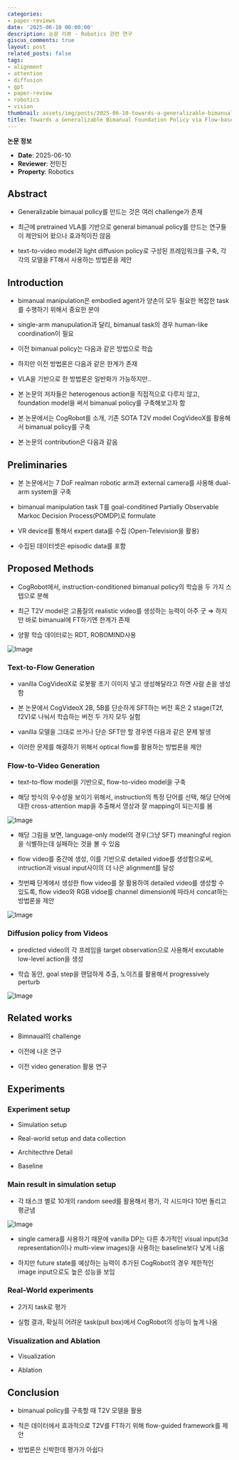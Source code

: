 ```yaml
---
categories:
- paper-reviews
date: '2025-06-10 00:00:00'
description: 논문 리뷰 - Robotics 관련 연구
giscus_comments: true
layout: post
related_posts: false
tags:
- alignment
- attention
- diffusion
- gpt
- paper-review
- robotics
- vision
thumbnail: assets/img/posts/2025-06-10-towards-a-generalizable-bimanual-foundation-policy-via-flow/thumbnail.jpg
title: Towards a Generalizable Bimanual Foundation Policy via Flow-based Video Prediction
---
```


**논문 정보**
- **Date**: 2025-06-10
- **Reviewer**: 전민진
- **Property**: Robotics

## Abstract

- Generalizable bimaual policy를 만드는 것은 여러 challenge가 존재

- 최근에 pretrained VLA를 기반으로 general bimanual policy를 만드는 연구들이 제안되어 왔으나 효과적이진 않음

- text-to-video model과 light diffusion policy로 구성된 프레임워크를 구축, 각각의 모델을 FT해서 사용하는 방법론을 제안

## Introduction

- bimanual manipulation은 embodied agent가 양손이 모두 필요한 복잡한 task를 수행하기 위해서 중요한 분야

- single-arm manupulation과 달리, bimanual task의 경우 human-like coordination이 필요

- 이전 bimanual policy는 다음과 같은 방법으로 학습

- 하지만 이전 방법론은 다음과 같은 한계가 존재

- VLA을 기반으로 한 방법론은 일반화가 가능하지만..

- 본 논문의 저자들은 heterogenous action을 직접적으로 다루지 않고, foundation model을 써서 bimanual policy를 구축해보고자 함

- 본 논문에서는 CogRobot를 소개, 기존 SOTA T2V model CogVideoX를 활용해서 bimanual policy를 구축

- 본 논문의 contribution은 다음과 같음

## Preliminaries

- 본 논문에서는 7 DoF realman robotic arm과 external camera를 사용해 dual-arm system을 구축

- bimanual manipulation task T를 goal-conditined Partially Observable Markoc Decision Process(POMDP)로 formulate

- VR device를 통해서 expert data를 수집 (Open-Television을 활용)

- 수집된 데이터셋은 episodic data를 포함

## Proposed Methods

- CogRobot에서, instruction-conditioned bimanual policy의 학습을 두 가지 스텝으로 분해

- 최근 T2V model은 고품질의 realistic video를 생성하는 능력이 아주 굿 ⇒ 하지만 바로 bimanual에 FT하기엔 한계가 존재

- 양팔 학습 데이터로는 RDT, ROBOMIND사용

![Image](https://prod-files-secure.s3.us-west-2.amazonaws.com/3acbc979-3f43-48f4-8683-229c6104ec76/a6e39d64-1e83-4ed8-935d-7dcf345050d4/image.png?X-Amz-Algorithm=AWS4-HMAC-SHA256&X-Amz-Content-Sha256=UNSIGNED-PAYLOAD&X-Amz-Credential=ASIAZI2LB4665WOHA36D%2F20250810%2Fus-west-2%2Fs3%2Faws4_request&X-Amz-Date=20250810T113436Z&X-Amz-Expires=3600&X-Amz-Security-Token=IQoJb3JpZ2luX2VjEJv%2F%2F%2F%2F%2F%2F%2F%2F%2F%2FwEaCXVzLXdlc3QtMiJHMEUCIE5w39dnezP2IhR27RTvSqDWlrHh%2FycdOOBu5FQrAus4AiEA2imD7Xo4Y3pFl5DUGNmAvPncWEdd6galii8uC%2FIlRocqiAQI1P%2F%2F%2F%2F%2F%2F%2F%2F%2F%2FARAAGgw2Mzc0MjMxODM4MDUiDJH8ZhxxgA547CjnOircAx6Q01ndRgufg%2BB7nog2NgljPx3opkPUbyfMhgI00fL2UoSpUGl7CWmCHim7l5a3X7%2FYsK1MLDivmDxLVbsJsM93dVk6oiP2WGxPrjvR4ierzKh%2BtXfeg7pHuQ04BXwYoAbuS8ohSDiSQuLA5eyPKisVOyCrXUAkG3jJLbJftTPEv1gPILVZmCmp0RR4SNlMbdSRJqqmgZcLDog8S8XXYGMxArDbm5Q5ZEbQAqIya7pcDP4gi%2BiZL2NWeKbWh5bOMROwzhzYv%2BHLudARA8aDEtnQkJ%2FEnRsGFikgqVK2GVL9I802Xac%2FbuzjgmlRv4lTcJ%2FhVfqC160kbbbfmooHogxCfU8%2B6wI9BSbFDquNuylboUb5RnXBE0w5y4saPV9hhc9xqI%2FfTVC23P8sE7vKVq5XgmaMXuWTVqMF9iCzEhCEXMc4wxuZO4fL6DFIkrLeoQv%2FSZsFkWPPV9JgDyX725E8NlLRm5mL6pNnDM33TMbAfPXC8DxX1oIq4yepBWMABRzq89tumF1U58WcdohxpR2blbT88gJ3bPDc0F5E2dZH7w3RoOh83OBwVDZE5K2K7q7r1I6jL4nXOtsYjzLpJU%2Fqs6qZdE%2Bwv%2Bcb3mImOL6TBxVd%2FB%2BRfmgpTXXrMMD%2F4cQGOqUBp2ipPaRfI57vFsi7djIfD1sIrfRYpeVSwVvy%2B7puun2xECBoG68XOcqNS20RG5p7P6BJGf3ZGnkNz0%2FHjfRfVsGGP4HV70FQxaVMlXdLP9b1ff9tKhl5oE%2F6fqnQdPQDVBJu8PMuPGmgpH4rcGux%2BjZPDjfqjXpI8rBUBCRri3QuDQ2or4px9KiVj7e7jeFXyhrOWdkK61q%2B3aI7GANhRHLfr%2Fa3&X-Amz-Signature=4ddd61817ea8726947414c9d6542caa277c7816cb63463d4172c35348f7e1758&X-Amz-SignedHeaders=host&x-amz-checksum-mode=ENABLED&x-id=GetObject)

### Text-to-Flow Generation

- vanilla CogVideoX로 로봇팔 초기 이미지 넣고 생성해달라고 하면 사람 손을 생성함

- 본 논문에서 CogVideoX 2B, 5B를 단순하게 SFT하는 버전 혹은 2 stage(T2f, f2V)로 나눠서 학습하는 버전 두 가지 모두 실험

- vanilla 모델을 그대로 쓰거나 단순 SFT만 할 경우엔 다음과 같은 문제 발생

- 이러한 문제를 해결하기 위해서 optical flow를 활용하는 방법론을 제안

### Flow-to-Video Generation

- text-to-flow model을 기반으로, flow-to-video model을 구축

- 해당 방식의 우수성을 보이기 위해서, instruction의 특정 단어를 선택, 해당 단어에 대한 cross-attention map을 추출해서 영상과 잘 mapping이 되는지를 봄

![Image](https://prod-files-secure.s3.us-west-2.amazonaws.com/3acbc979-3f43-48f4-8683-229c6104ec76/f9104c29-57ab-40fd-b5f1-9ac6469df9a3/image.png?X-Amz-Algorithm=AWS4-HMAC-SHA256&X-Amz-Content-Sha256=UNSIGNED-PAYLOAD&X-Amz-Credential=ASIAZI2LB4665WOHA36D%2F20250810%2Fus-west-2%2Fs3%2Faws4_request&X-Amz-Date=20250810T113437Z&X-Amz-Expires=3600&X-Amz-Security-Token=IQoJb3JpZ2luX2VjEJv%2F%2F%2F%2F%2F%2F%2F%2F%2F%2FwEaCXVzLXdlc3QtMiJHMEUCIE5w39dnezP2IhR27RTvSqDWlrHh%2FycdOOBu5FQrAus4AiEA2imD7Xo4Y3pFl5DUGNmAvPncWEdd6galii8uC%2FIlRocqiAQI1P%2F%2F%2F%2F%2F%2F%2F%2F%2F%2FARAAGgw2Mzc0MjMxODM4MDUiDJH8ZhxxgA547CjnOircAx6Q01ndRgufg%2BB7nog2NgljPx3opkPUbyfMhgI00fL2UoSpUGl7CWmCHim7l5a3X7%2FYsK1MLDivmDxLVbsJsM93dVk6oiP2WGxPrjvR4ierzKh%2BtXfeg7pHuQ04BXwYoAbuS8ohSDiSQuLA5eyPKisVOyCrXUAkG3jJLbJftTPEv1gPILVZmCmp0RR4SNlMbdSRJqqmgZcLDog8S8XXYGMxArDbm5Q5ZEbQAqIya7pcDP4gi%2BiZL2NWeKbWh5bOMROwzhzYv%2BHLudARA8aDEtnQkJ%2FEnRsGFikgqVK2GVL9I802Xac%2FbuzjgmlRv4lTcJ%2FhVfqC160kbbbfmooHogxCfU8%2B6wI9BSbFDquNuylboUb5RnXBE0w5y4saPV9hhc9xqI%2FfTVC23P8sE7vKVq5XgmaMXuWTVqMF9iCzEhCEXMc4wxuZO4fL6DFIkrLeoQv%2FSZsFkWPPV9JgDyX725E8NlLRm5mL6pNnDM33TMbAfPXC8DxX1oIq4yepBWMABRzq89tumF1U58WcdohxpR2blbT88gJ3bPDc0F5E2dZH7w3RoOh83OBwVDZE5K2K7q7r1I6jL4nXOtsYjzLpJU%2Fqs6qZdE%2Bwv%2Bcb3mImOL6TBxVd%2FB%2BRfmgpTXXrMMD%2F4cQGOqUBp2ipPaRfI57vFsi7djIfD1sIrfRYpeVSwVvy%2B7puun2xECBoG68XOcqNS20RG5p7P6BJGf3ZGnkNz0%2FHjfRfVsGGP4HV70FQxaVMlXdLP9b1ff9tKhl5oE%2F6fqnQdPQDVBJu8PMuPGmgpH4rcGux%2BjZPDjfqjXpI8rBUBCRri3QuDQ2or4px9KiVj7e7jeFXyhrOWdkK61q%2B3aI7GANhRHLfr%2Fa3&X-Amz-Signature=be6891ee65528646a7d40a81b733a794341bc7607f166a83df9b0e77813f5d4b&X-Amz-SignedHeaders=host&x-amz-checksum-mode=ENABLED&x-id=GetObject)

- 해당 그림을 보면, language-only model의 경우(그냥 SFT) meaningful region을 식별하는데 실패하는 것을 볼 수 있음

- flow video를 중간에 생성, 이를 기반으로  detailed vidoe를 생성함으로써, intruction과 visual input사이의 더 나은 alignment를 달성

- 첫번째 단계에서 생성한 flow video를 잘 활용하여 detailed video를 생성할 수 있도록, flow video와 RGB vidoe를 channel dimension에 따라서 concat하는 방법론을 제안 

![Image](https://prod-files-secure.s3.us-west-2.amazonaws.com/3acbc979-3f43-48f4-8683-229c6104ec76/93f3655f-127a-4030-a8a9-85711bbe49c4/image.png?X-Amz-Algorithm=AWS4-HMAC-SHA256&X-Amz-Content-Sha256=UNSIGNED-PAYLOAD&X-Amz-Credential=ASIAZI2LB4665WOHA36D%2F20250810%2Fus-west-2%2Fs3%2Faws4_request&X-Amz-Date=20250810T113437Z&X-Amz-Expires=3600&X-Amz-Security-Token=IQoJb3JpZ2luX2VjEJv%2F%2F%2F%2F%2F%2F%2F%2F%2F%2FwEaCXVzLXdlc3QtMiJHMEUCIE5w39dnezP2IhR27RTvSqDWlrHh%2FycdOOBu5FQrAus4AiEA2imD7Xo4Y3pFl5DUGNmAvPncWEdd6galii8uC%2FIlRocqiAQI1P%2F%2F%2F%2F%2F%2F%2F%2F%2F%2FARAAGgw2Mzc0MjMxODM4MDUiDJH8ZhxxgA547CjnOircAx6Q01ndRgufg%2BB7nog2NgljPx3opkPUbyfMhgI00fL2UoSpUGl7CWmCHim7l5a3X7%2FYsK1MLDivmDxLVbsJsM93dVk6oiP2WGxPrjvR4ierzKh%2BtXfeg7pHuQ04BXwYoAbuS8ohSDiSQuLA5eyPKisVOyCrXUAkG3jJLbJftTPEv1gPILVZmCmp0RR4SNlMbdSRJqqmgZcLDog8S8XXYGMxArDbm5Q5ZEbQAqIya7pcDP4gi%2BiZL2NWeKbWh5bOMROwzhzYv%2BHLudARA8aDEtnQkJ%2FEnRsGFikgqVK2GVL9I802Xac%2FbuzjgmlRv4lTcJ%2FhVfqC160kbbbfmooHogxCfU8%2B6wI9BSbFDquNuylboUb5RnXBE0w5y4saPV9hhc9xqI%2FfTVC23P8sE7vKVq5XgmaMXuWTVqMF9iCzEhCEXMc4wxuZO4fL6DFIkrLeoQv%2FSZsFkWPPV9JgDyX725E8NlLRm5mL6pNnDM33TMbAfPXC8DxX1oIq4yepBWMABRzq89tumF1U58WcdohxpR2blbT88gJ3bPDc0F5E2dZH7w3RoOh83OBwVDZE5K2K7q7r1I6jL4nXOtsYjzLpJU%2Fqs6qZdE%2Bwv%2Bcb3mImOL6TBxVd%2FB%2BRfmgpTXXrMMD%2F4cQGOqUBp2ipPaRfI57vFsi7djIfD1sIrfRYpeVSwVvy%2B7puun2xECBoG68XOcqNS20RG5p7P6BJGf3ZGnkNz0%2FHjfRfVsGGP4HV70FQxaVMlXdLP9b1ff9tKhl5oE%2F6fqnQdPQDVBJu8PMuPGmgpH4rcGux%2BjZPDjfqjXpI8rBUBCRri3QuDQ2or4px9KiVj7e7jeFXyhrOWdkK61q%2B3aI7GANhRHLfr%2Fa3&X-Amz-Signature=c30be30135e218046ec93444cc26eeb2de2b5d5676993c3629c95c9760710e08&X-Amz-SignedHeaders=host&x-amz-checksum-mode=ENABLED&x-id=GetObject)

### Diffusion policy from Videos

- predicted video의 각 프레임을 target observation으로 사용해서 excutable low-level action을 생성

- 학습 동안, goal step을 랜덤하게 추출, 노이즈를 활용해서 progressively perturb

![Image](https://prod-files-secure.s3.us-west-2.amazonaws.com/3acbc979-3f43-48f4-8683-229c6104ec76/357c99ef-ce49-44e2-9ddd-a3e0fae79812/image.png?X-Amz-Algorithm=AWS4-HMAC-SHA256&X-Amz-Content-Sha256=UNSIGNED-PAYLOAD&X-Amz-Credential=ASIAZI2LB4665WOHA36D%2F20250810%2Fus-west-2%2Fs3%2Faws4_request&X-Amz-Date=20250810T113437Z&X-Amz-Expires=3600&X-Amz-Security-Token=IQoJb3JpZ2luX2VjEJv%2F%2F%2F%2F%2F%2F%2F%2F%2F%2FwEaCXVzLXdlc3QtMiJHMEUCIE5w39dnezP2IhR27RTvSqDWlrHh%2FycdOOBu5FQrAus4AiEA2imD7Xo4Y3pFl5DUGNmAvPncWEdd6galii8uC%2FIlRocqiAQI1P%2F%2F%2F%2F%2F%2F%2F%2F%2F%2FARAAGgw2Mzc0MjMxODM4MDUiDJH8ZhxxgA547CjnOircAx6Q01ndRgufg%2BB7nog2NgljPx3opkPUbyfMhgI00fL2UoSpUGl7CWmCHim7l5a3X7%2FYsK1MLDivmDxLVbsJsM93dVk6oiP2WGxPrjvR4ierzKh%2BtXfeg7pHuQ04BXwYoAbuS8ohSDiSQuLA5eyPKisVOyCrXUAkG3jJLbJftTPEv1gPILVZmCmp0RR4SNlMbdSRJqqmgZcLDog8S8XXYGMxArDbm5Q5ZEbQAqIya7pcDP4gi%2BiZL2NWeKbWh5bOMROwzhzYv%2BHLudARA8aDEtnQkJ%2FEnRsGFikgqVK2GVL9I802Xac%2FbuzjgmlRv4lTcJ%2FhVfqC160kbbbfmooHogxCfU8%2B6wI9BSbFDquNuylboUb5RnXBE0w5y4saPV9hhc9xqI%2FfTVC23P8sE7vKVq5XgmaMXuWTVqMF9iCzEhCEXMc4wxuZO4fL6DFIkrLeoQv%2FSZsFkWPPV9JgDyX725E8NlLRm5mL6pNnDM33TMbAfPXC8DxX1oIq4yepBWMABRzq89tumF1U58WcdohxpR2blbT88gJ3bPDc0F5E2dZH7w3RoOh83OBwVDZE5K2K7q7r1I6jL4nXOtsYjzLpJU%2Fqs6qZdE%2Bwv%2Bcb3mImOL6TBxVd%2FB%2BRfmgpTXXrMMD%2F4cQGOqUBp2ipPaRfI57vFsi7djIfD1sIrfRYpeVSwVvy%2B7puun2xECBoG68XOcqNS20RG5p7P6BJGf3ZGnkNz0%2FHjfRfVsGGP4HV70FQxaVMlXdLP9b1ff9tKhl5oE%2F6fqnQdPQDVBJu8PMuPGmgpH4rcGux%2BjZPDjfqjXpI8rBUBCRri3QuDQ2or4px9KiVj7e7jeFXyhrOWdkK61q%2B3aI7GANhRHLfr%2Fa3&X-Amz-Signature=6a149024a56998b5bbd58618cb6d54a091459df6e590b3afa935d9956721a45a&X-Amz-SignedHeaders=host&x-amz-checksum-mode=ENABLED&x-id=GetObject)

## Related works

- Bimnaual의 challenge

- 이전에 나온 연구

- 이전 video generation 활용 연구

## Experiments

### Experiment setup

- Simulation setup

- Real-world setup and data collection

- Architecthre Detail

- Baseline

### Main result in simulation setup

- 각 태스크 별로 10개의 random seed를 활용해서 평가, 각 시드마다 10번 돌리고 평균냄

![Image](https://prod-files-secure.s3.us-west-2.amazonaws.com/3acbc979-3f43-48f4-8683-229c6104ec76/b2194d29-4e84-48a8-b639-f909d521b63f/image.png?X-Amz-Algorithm=AWS4-HMAC-SHA256&X-Amz-Content-Sha256=UNSIGNED-PAYLOAD&X-Amz-Credential=ASIAZI2LB4665WOHA36D%2F20250810%2Fus-west-2%2Fs3%2Faws4_request&X-Amz-Date=20250810T113437Z&X-Amz-Expires=3600&X-Amz-Security-Token=IQoJb3JpZ2luX2VjEJv%2F%2F%2F%2F%2F%2F%2F%2F%2F%2FwEaCXVzLXdlc3QtMiJHMEUCIE5w39dnezP2IhR27RTvSqDWlrHh%2FycdOOBu5FQrAus4AiEA2imD7Xo4Y3pFl5DUGNmAvPncWEdd6galii8uC%2FIlRocqiAQI1P%2F%2F%2F%2F%2F%2F%2F%2F%2F%2FARAAGgw2Mzc0MjMxODM4MDUiDJH8ZhxxgA547CjnOircAx6Q01ndRgufg%2BB7nog2NgljPx3opkPUbyfMhgI00fL2UoSpUGl7CWmCHim7l5a3X7%2FYsK1MLDivmDxLVbsJsM93dVk6oiP2WGxPrjvR4ierzKh%2BtXfeg7pHuQ04BXwYoAbuS8ohSDiSQuLA5eyPKisVOyCrXUAkG3jJLbJftTPEv1gPILVZmCmp0RR4SNlMbdSRJqqmgZcLDog8S8XXYGMxArDbm5Q5ZEbQAqIya7pcDP4gi%2BiZL2NWeKbWh5bOMROwzhzYv%2BHLudARA8aDEtnQkJ%2FEnRsGFikgqVK2GVL9I802Xac%2FbuzjgmlRv4lTcJ%2FhVfqC160kbbbfmooHogxCfU8%2B6wI9BSbFDquNuylboUb5RnXBE0w5y4saPV9hhc9xqI%2FfTVC23P8sE7vKVq5XgmaMXuWTVqMF9iCzEhCEXMc4wxuZO4fL6DFIkrLeoQv%2FSZsFkWPPV9JgDyX725E8NlLRm5mL6pNnDM33TMbAfPXC8DxX1oIq4yepBWMABRzq89tumF1U58WcdohxpR2blbT88gJ3bPDc0F5E2dZH7w3RoOh83OBwVDZE5K2K7q7r1I6jL4nXOtsYjzLpJU%2Fqs6qZdE%2Bwv%2Bcb3mImOL6TBxVd%2FB%2BRfmgpTXXrMMD%2F4cQGOqUBp2ipPaRfI57vFsi7djIfD1sIrfRYpeVSwVvy%2B7puun2xECBoG68XOcqNS20RG5p7P6BJGf3ZGnkNz0%2FHjfRfVsGGP4HV70FQxaVMlXdLP9b1ff9tKhl5oE%2F6fqnQdPQDVBJu8PMuPGmgpH4rcGux%2BjZPDjfqjXpI8rBUBCRri3QuDQ2or4px9KiVj7e7jeFXyhrOWdkK61q%2B3aI7GANhRHLfr%2Fa3&X-Amz-Signature=135c6f6f0bbf390f95716de5362a6151b7daaa7bb2803d98b9f4c3cd0ce6d528&X-Amz-SignedHeaders=host&x-amz-checksum-mode=ENABLED&x-id=GetObject)

- single camera를 사용하기 때문에 vanilla DP는 다른 추가적인 visual input(3d representation이나 multi-view images)을 사용하는 baseline보다 낮게 나옴

- 하지만 future state를 예상하는 능력이 추가된 CogRobot의 경우 제한적인 image input으로도 높은 성능을 보임

### Real-World experiments

- 2가지 task로 평가

- 실험 결과, 확실히 어려운 task(pull box)에서 CogRobot의 성능이 높게 나옴

### Visualization and Ablation

- Visualization

- Ablation

## Conclusion

- bimanual policy를 구축할 때 T2V 모델을 활용

- 적은 데이터에서 효과적으로 T2V를 FT하기 위해 flow-guided framework를 제안

- 방법론은 신박한데 평가가 아쉽다
